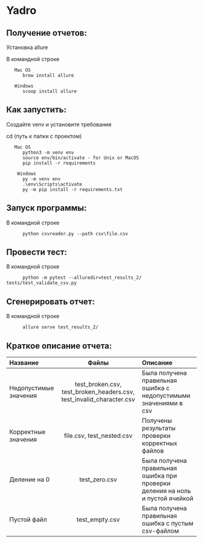 # Yadro


## Получение отчетов: 
   Установка allure 
   
   В командной строке
   
       Mac OS
          brew install allure

       Windows 
          scoop install allure


## Как запустить:
   Создайте venv и установите требования
   
   cd (путь к папки с проектом)
       
       Mac OS
          python3 -m venv env
          source env/bin/activate - for Unix or MacOS
          pip install -r requirements
  
        Windows
          py -m venv env
          .\env\Scripts\activate
          py -m pip install -r requirements.txt


## Запуск программы:
   В командной строке 
         
          python csvreader.py --path csv\file.csv  



## Провести тест:
   В командной строке
   
          python -m pytest --alluredir=test_results_2/ tests/test_validate_csv.py 



## Сгенерировать отчет:
   В командной строке 
   
          allure serve test_results_2/


## Краткое описание отчета:
| Название | Файлы | Описание |
|:----|:----:|:----------|
| Недопустимые значения | test_broken.csv, test_broken_headers.csv, test_invalid_character.csv | Была получена правильная ошибка с недопустимыми значениями в csv  |
| Корректные значения 	| file.csv, test_nested.csv |	Получены результаты проверки корректных файлов |
| Деление на 0	| test_zero.csv	| Была получена правильная ошибка при проверки деления на ноль и пустой ячейкой |
| Пустой файл | test_empty.csv  |	Была получена правильная ошибка с пустым csv-файлом |
